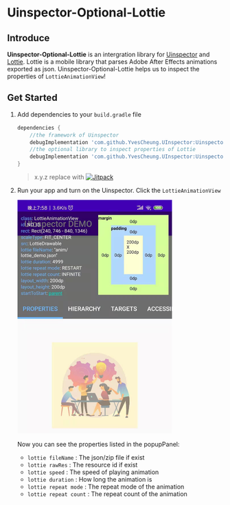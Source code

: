 # Uinspector-Optional-Lottie

## Introduce 

**Uinspector-Optional-Lottie** is an intergration library for [Uinspector](https://github.com/YvesCheung/UInspector) and [Lottie](https://github.com/airbnb/lottie-android).
Lottie is a mobile library that parses Adobe After Effects animations exported as json.
Uinspector-Optional-Lottie helps us to inspect the properties of `LottieAnimationView`!

## Get Started

1. Add dependencies to your `build.gradle` file

    ```groovy
    dependencies {
        //the framework of Uinspector
        debugImplementation 'com.github.YvesCheung.UInspector:Uinspector:x.y.z'
        //the optional library to inspect properties of Lottie
        debugImplementation 'com.github.YvesCheung.UInspector:Uinspector-optional-lottie:x.y.z'
    }
    ```
    
    > x.y.z replace with [![Jitpack](https://jitpack.io/v/YvesCheung/UInspector.svg)](https://jitpack.io/#YvesCheung/UInspector)

2. Run your app and turn on the Uinspector. Click the `LottieAnimationView`
 
    <img src="https://raw.githubusercontent.com/YvesCheung/UInspector/2.x/art/lottie.jpg" alt="Inspect Lottie" width="360">
    
    Now you can see the properties listed in the popupPanel:
    
    - `lottie fileName` : The json/zip file if exist
    - `lottie rawRes` : The resource id if exist
    - `lottie speed` : The speed of playing animation
    - `lottie duration` : How long the animation is
    - `lottie repeat mode` : The repeat mode of the animation
    - `lottie repeat count` : The repeat count of the animation